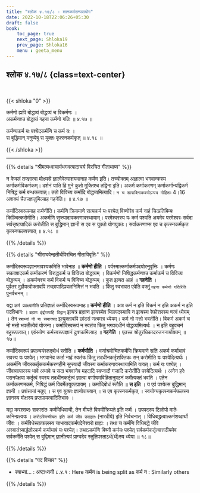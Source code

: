```yaml
---
title: "श्लोक ४.१७/८ - ज्ञानकर्मसन्यसयोग"
date: 2022-10-18T22:06:26+05:30
draft: false
book:
    toc_page: true
    next_page: Shloka19
    prev_page: Shloka16
    menu : geeta_menu
---
```




## श्लोक ४.१७/८  {class=text-center}

<br/>

{{< shloka  "0"  >}}

कर्मणो ह्यपि बोद्धव्यं बोद्धव्यं च विकर्मणः ।  
अकर्मणश्च बोद्धव्यं गहना कर्मणो गतिः ॥ ४.१७ ॥

कर्मण्यकर्म यः पश्येदकर्मणि च कर्म यः ।  
स बुद्धिमान् मनुष्येषु स युक्तः कृत्स्नकर्मकृत्  ॥ ४.१८ ॥

{{< /shloka >}}

---


{{% details "श्रीमत्मध्वाचार्यभगवत्पादाचर्य विरचित  गीताभाष्य" %}}

न केवलं तज्ज्ञात्वा मोक्ष्यसे ज्ञात्वैवेत्याशयवानाह कर्मण इति। 
तच्चोक्तम् अज्ञात्वा भगवान्कस्य कर्माकर्मविकर्मकम्। 
दर्शनं याति हि मुने कुतो मुक्तिश्च तद्विना इति। 
अकर्म कर्माकरणम् कर्माकर्मान्यद्विकर्म निषिद्धं कर्म बन्धकत्वात्। 
ततो विविच्य कर्मादि बोद्धव्यमित्यादि। 
`न च शापादिनाकवयोऽप्यत्र मोहिताः` 4।16 
अशक्यं चैतज्ज्ञातुमित्याह गहनेति। ॥ ४.१७ ॥

कर्मादिस्वरूपमाह कर्मणीति। कर्मणि क्रियमाणे सत्यकर्म यः पश्येत् 
विष्णोरेव कर्म नाहं चित्प्रतिबिम्बः किञ्चित्करोमीति। अकर्मणि 
सुप्त्यादावकरणावस्थायाम्। परमेश्वरस्य यः कर्म पश्यति अयमेव परमेश्वरः 
सर्वदा सर्वसृष्ट्यादिकं करोतीति स बुद्धिमान् ज्ञानी स एव स युक्तो 
योगयुक्तः। सर्वाकरणाप्स एव च कृत्स्नकर्मकृत कृत्स्नफलवत्त्वात् ॥ ४.१८ ॥

{{% /details %}}



{{% details "श्रीराघवेन्द्रतीर्थविरचित गीताविवृतिः" %}}

कर्मादिस्वरूपज्ञानमावश्यकमिति भावेनाह ॥ **कर्मणो हीति** । 
पर्वस्मात्कर्माकर्मपदयोरनुवृत्तिः । कर्मणः सकाशादकर्म कर्माकरणं 
विरुद्धकर्म च विविच्य बोद्धव्यम्‌ । विकर्मणो निषिद्धकर्मणश्च 
कर्माकर्म च विविच्य बोद्धव्यम्‌ । अकर्मणश्च कर्म विकर्म च विविच्य 
बोद्धव्यम्‌ । कुत इत्यत आहं ॥ **गहनेति** ।   
पूर्वतर दुर्ज्ञेयत्वोक्तावपि तच्छापादिप्रबलनिमित्तं न भवति । किंतु
स्वभावत एवेति वक्तुं `गहना कर्मणो गतिरिति` पुनर्वचनम्‌ ।   

यद्वा  `कर्म प्रवक्ष्यामीति` प्रतिज्ञातं कर्मादिस्वरूपमाह॥ 
**कर्मणो हीति** । अत्र कर्म न इति
विकर्म न इति अकर्म न इति पदविभागः । `ब्रह्मण इंद्रोपयाहि विद्वान्‌` 
इत्यत्र ब्रह्माण इत्यस्येव भिन्नपदस्यापि न इत्यस्य 
रेफोत्तरस्य णत्वं ध्येयम्‌ । तेन `रषाभ्यां नो णः समानपद` 
इत्युक्तावपि छांदसं णत्वमत्र ध्येयम्‌। कर्म नो मत्तो
भवतीति। विकर्म अकर्म च नो मत्तो भवतीत्येवं योजना। 
कर्मादिस्वरूपं न स्वतंत्र  किंतु भगवदधीनं बोद्धव्यमित्यर्थः । 
न इति बहुवचनं बहुरूपत्वात्‌। 
एवंरूपेण कर्मस्वरूपज्ञानं दुःशकमित्याह ॥ **गहनेति** । एतच्च
श्रोतुरधिकादरजननायोक्तम्‌ ॥ १७॥   

कर्मादिस्वरूपं प्रपञ्चयंस्तद्बोधं स्तौति ॥ **कर्मणौति** । 
वर्णाश्रमोचितकर्मणि क्रियमाणे सति अकर्म कर्माभावं सवस्य यः 
पश्येत्‌। भगवानेव कर्ता नाहं स्वतंत्रः  किंतु तदधीनकर्तृशक्तिकः 
सन्‌ करोमीति यः पश्येदित्यर्थः ।  
अकर्मणि   जीवरकर्तृककर्मकरणहीने  सुप्त्यादौ  जीवस्य 
कर्माकरणावस्थायामिति यावत्‌। कर्म यः पश्येत्‌ । 
जीवव्यापारस्य भावे अभावे च सदा भगवानेव महदादि 
स्वप्नादौ गजादि करोतीति पश्येदित्यर्थः । 
अनेन हरेः परानपेक्षया कर्तृत्वं स्वस्य
तदधीनकर्तृत्वं ज्ञात्वा वर्णाश्रमविहितानुषठनं कर्मेत्यक्तं भवति । 
एतेन कर्माकरणमकर्म, निषिद्धं कर्म विवर्मेतयुक्तप्रायम्‌ । 
कर्मादिबोधं स्तौति ॥ **स इति** । 
य एवं पश्येत्स बुद्धिमान्‌ ज्ञानी । प्रशंसायां मतुप्‌ । स एव युक्तः
ज्ञानोपायवान्‌ । स एव कृत्स्नकर्मकृत्‌ । स्वयोग्यकृत्स्नकर्मफलस्य 
ज्ञानस्य  मोक्षस्य   प्रप्तप्रायत्वादितिभावः ।   
 
यद्वा करश्शब्दः सकारांतः कर्मविधिवाची,
तेन मीयते विषयीक्रियते इति कर्म । उपपदस्य टिलोपो मातेः 
कनिन्प्रत्ययः ।
`करोऽस्मिन्मीयत इति कर्म जीव उदाहृतः` (नारदीये) इति निर्वचनात्‌ ।
विधिबद्धत्वात्कर्मशब्दार्थो जीवः । कर्मविधेस्तत्फलस्य 
चाभावादकर्मपदेनेश्वरो ग्राह्यः । तथा च कर्मणि विधिबद्धे जीवे 
अस्वातंत्र्याद्धेतोरकर्म कर्माभावं यः पश्येत्‌। 
तथाऽकर्मणि विष्णौ कर्मयः पश्येत्‌ सर्वकर्मकर्तृत्वात्तदीयमेव 
सर्वकर्मेति पश्येत्‌ स बुद्विमान्‌ ज्ञानीत्यवं प्राग्वदेव 
स्तुतिपरताऽर्ध(र्थ)स्य ध्येया ॥ १८॥

{{% /details %}}



{{% details "पद विचार" %}}

- रषाभ्यां... : अष्टाध्ययी ८.४.१
          : Here कर्मण is being split as कर्म न
          : Similarly others

{{% /details %}}
